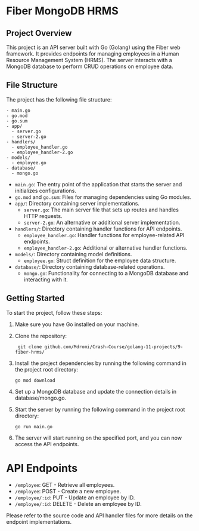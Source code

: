 # Fiber MongoDB HRMS

## Project Overview

This project is an API server built with Go (Golang) using the Fiber web framework. It provides endpoints for managing employees in a Human Resource Management System (HRMS). The server interacts with a MongoDB database to perform CRUD operations on employee data.

## File Structure

The project has the following file structure:
```
- main.go
- go.mod
- go.sum
- app/
  - server.go
  - server-2.go
- handlers/
  - employee_handler.go
  - employee_handler-2.go
- models/
  - employee.go
- database/
  - mongo.go
```

- `main.go`: The entry point of the application that starts the server and initializes configurations.
- `go.mod` and `go.sum`: Files for managing dependencies using Go modules.
- `app/`: Directory containing server implementations.
  - `server.go`: The main server file that sets up routes and handles HTTP requests.
  - `server-2.go`: An alternative or additional server implementation.
- `handlers/`: Directory containing handler functions for API endpoints.
  - `employee_handler.go`: Handler functions for employee-related API endpoints.
  - `employee_handler-2.go`: Additional or alternative handler functions.
- `models/`: Directory containing model definitions.
  - `employee.go`: Struct definition for the employee data structure.
- `database/`: Directory containing database-related operations.
  - `mongo.go`: Functionality for connecting to a MongoDB database and interacting with it.

## Getting Started

To start the project, follow these steps:

1. Make sure you have Go installed on your machine.

2. Clone the repository:

   ```shell
    git clone github.com/Mdromi/Crash-Course/golang-11-projects/9-fiber-hrms/
    ```
3. Install the project dependencies by running the following command in the project root directory:
    ```
    go mod download
    ```
4. Set up a MongoDB database and update the connection details in database/mongo.go.
   
5. Start the server by running the following command in the project root directory:
   ```
   go run main.go
   ```
6. The server will start running on the specified port, and you can now access the API endpoints.
   
# API Endpoints

- `/employee`: GET - Retrieve all employees.
- `/employee`: POST - Create a new employee.
- `/employee/:id`: PUT - Update an employee by ID.
- `/employee/:id`: DELETE - Delete an employee by ID.

Please refer to the source code and API handler files for more details on the endpoint implementations.
